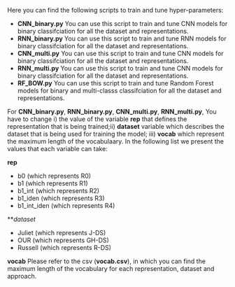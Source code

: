Here you can find the following scripts to train and tune hyper-parameters:

* **CNN_binary.py**  You can use this script to train and tune CNN models for binary classifciation for all the dataset and representations. 
* **RNN_binary.py**  You can use this script to train and tune RNN models for binary classifciation for all the dataset and representations. 
* **CNN_multi.py**  You can use this script to train and tune CNN models for binary classifciation for all the dataset and representations. 
* **RNN_multi.py**  You can use this script to train and tune CNN models for binary classifciation for all the dataset and representations. 
* **RF_BOW.py**  You can use this script to train and tune Random Forest models for binary and multi-classs classifciation for all the dataset and representations. 

For **CNN_binary.py**, **RNN_binary.py**, **CNN_multi.py**, **RNN_multi.py**, You have to change i)  the value of the variable **rep** that defines the representation that is being trained;ii)  **dataset** variable which describes the dataset that is being used for training the model; iii) **vocab** which represent the maximum length of the vocabulaary. In the following list we present the values that each variable can take:

**rep**
* b0 (which represents R0)
* b1 (which represents R1)
* b1_int (which represents R2)
* b1_iden (which represents R3)
* b1_int_iden (which represents R4)

***dataset*
* Juliet (which represents J-DS)
* OUR (which represents GH-DS)
* Russell (which represents R-DS)

**vocab**
Please refer to the csv (****vocab.csv****), in which you can find the maximum length of the vocabulary for each representation, dataset and approach.

